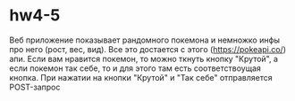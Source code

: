 # hw4-5

Веб приложение показывает рандомного покемона и немножко инфы про него (рост, вес, вид). Все это достается с этого (https://pokeapi.co/) апи. Если вам нравится покемон, то можно ткнуть кнопку "Крутой", а если покемон так себе, то и для этого там есть соответствоущая кнопка. При нажатии на кнопки "Крутой" и "Так себе" отправляется POST-запрос
